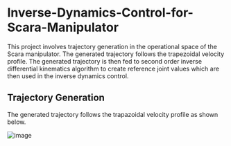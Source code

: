 # Inverse-Dynamics-Control-for-Scara-Manipulator
This project involves trajectory generation in the operational space of the Scara manipulator. The generated trajectory follows the trapezoidal velocity profile. The generated trajectory is then fed to second order inverse differential kinematics algorithm to create reference joint values which are then used in the inverse dynamics control.

## Trajectory Generation

The generated trajectory follows the trapazoidal velocity profile as shown below. 

![image](https://user-images.githubusercontent.com/69100847/209340568-b82fa752-71ca-4d13-b6a7-d6b57360d58f.png)
